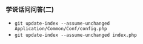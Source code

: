 ﻿### 学说话问问答(二)

- `git update-index --assume-unchanged Application/Common/Conf/config.php`
- `git update-index --assume-unchanged index.php`